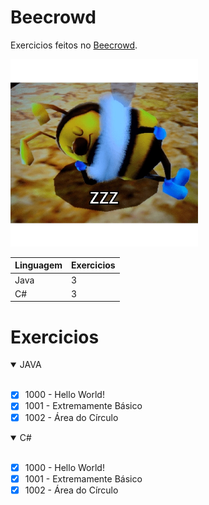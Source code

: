 # Beecrowd
Exercicios feitos no [Beecrowd](https://www.beecrowd.com.br/judge/pt/profile/731032).

<img src="/bee.jpg" width="300px"/>



| Linguagem | Exercicios |
|-----------|------------|
| Java      |3           |
| C#        |3           |



# Exercicios
<details open>
  <summary> JAVA </summary>
  <br>
  
- [x] 1000 - Hello World!
- [x] 1001 - Extremamente Básico
- [x] 1002 - Área do Círculo

</details>

<details open>
  <summary> C# </summary>
  <br>
  
- [x] 1000 - Hello World!
- [x] 1001 - Extremamente Básico
- [x] 1002 - Área do Círculo

</details>




